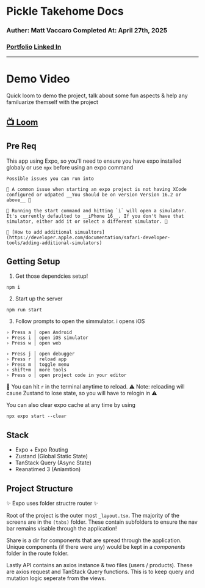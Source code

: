 # Pickle Takehome Docs

### Auther: __Matt Vaccaro__   Completed At: __April 27th, 2025__
### [Portfolio](https://www.mattvaccaro.dev/)    [Linked In](https://www.linkedin.com/in/matthew-vaccaro/)

-----

# Demo Video
Quick loom to demo the project, talk about some fun aspects & help any familuarize themself with the project
## [📺 Loom](https://www.loom.com/share/01730d472d3b42b297d80df44f14c33b?sid=ced94ad4-2400-4106-ae40-c8f44e4c21c1)

## __Pre Req__
This app using Expo, so you'll need to ensure you have expo installed globaly or use `npx` before using an expo command

```
Possible issues you can run into

🚧 A common issue when starting an expo project is not having XCode configured or udpated __You should be on version Version 16.2 or above__ 🚧

🚧 Running the start command and hitting `i` will open a simulator. It's currently defaulted to __iPhone 16__. If you don't have that simulator, either add it or select a different simulator. 🚧

🔗 [How to add additional simualtors](https://developer.apple.com/documentation/safari-developer-tools/adding-additional-simulators)
```

## __Getting Setup__
1. Get those dependcies setup!
```
npm i
```

2. Start up the server
```
npm run start
```

3. Follow prompts to open the simmulator. i opens iOS
```
› Press a │ open Android
› Press i │ open iOS simulator
› Press w │ open web

› Press j │ open debugger
› Press r │ reload app
› Press m │ toggle menu
› shift+m │ more tools
› Press o │ open project code in your editor
```

🔮 You can hit `r` in the terminal anytime to reload. ⚠️ Note: reloading will cause Zustand to lose state, so you will have to relogin in ⚠️

You can also clear expo cache at any time by using
```
npx expo start --clear
```

## Stack
- Expo + Expo Routing
- Zustand (Global Static State)
- TanStack Query (Async State)
- Reanatimed 3 (Aniamtion)

## Project Structure
✨ Expo uses folder structre router ✨

Root of the project is the outer most `_layout.tsx`. The majority of the screens are in the `(tabs)` folder. These contain subfolders to ensure the nav bar remains visable through the application!

Share is a dir for components that are spread through the application. Unique components (if there were any) would be kept in a _components_ folder in the route folder.

Lastly API contains an axios instance & two files (users / products). These are axios request and TanStack Query functions. This is to keep query and mutation logic seperate from the views.
